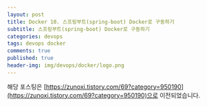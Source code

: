 ```yaml
---
layout: post
title: Docker 10. 스프링부트(spring-boot) Docker로 구동하기
subtitle: 스프링부트(spring-boot) Docker로 구동하기
categories: devops
tags: devops docker
comments: true
published: true
header-img: img/devops/docker/logo.png
---
```


해당 포스팅은 [https://zunoxi.tistory.com/69?category=950190](https://zunoxi.tistory.com/69?category=950190)으로 이전되었습니다.

<!--

## 개요
> `스프링부트(spring-boot)`프로젝트를 `Docker`로 구동해보기
  
- 목차
	- [`dockerfile 만들기`](#1-dockerfile-만들기)
	- [`Docker image build`](#2-docker-image-build)
  
## Spring-boot to Docker
---
앞선 포스팅에서 우리는 스프링부트 프로젝트를 jar로 만들었다. [https://zunoxi.github.io/programming/2020/08/11/dev-web-spring_jar/](https://zunoxi.github.io/programming/2020/08/11/dev-web-spring_jar/) 포스트에 이어서 해당 jar파일을 이용해 도커 이미지를 만들어보자. 

<br>

> _**본문에 앞서, CI/CD pipeline이 잘구축된 시스템에서는 jenkins상에서 maven 혹은 gradle로 빌드를한 이후에 Docker image를 만들고 이를 활용하는게 일반적인걸로 알고있다. 다만, 본 포스팅에서는 단순히 스프링프로젝트를 도커이미지로 변환시키는 방법에 대해서 설명하고자하기에 다른 빌드방법에 대한 내용은 생략하려한다.**_ 

<br>


### **1\. dockerfile 만들기**

<br>

먼저, docker는 윈도우 환경이나 docker가 설치된 리눅스 환경에서만 build가 가능하므로 `개발환경`부터 반드시 확인해야 한다.

`참고)` 원래 윈도우에서는 docker사용이 안됐고 `리눅스에서만 사용이 가능했다`.  
그러나 현재는 MS의 지원으로 윈도우 10 pro 이상은 하이퍼바이저 + docker desktop을 사용하고 그 이하는 docker toolbox를 사용함으로 윈도우에서도 docker를 사용 가능하다. (vm을 쓰는 것과 같은방식이다.)

<br>

[https://spring.io/guides/gs/spring-boot-docker/](https://spring.io/guides/gs/spring-boot-docker/)
스프링 부트를 도커 이미지로 만드는 방법은 위의 사이트에 잘 정리가 되어 있어 이번 포스트를 작성시 많은부분 참고했다. 해당 사이트를 기반으로 Dockerfile을 만들어보려한다.

<br>

**"Dockerfile"**

```
# openjdk8을 기반 이미지로 설정
FROM openjdk:8-jdk-alpine

# 호스트의 volume 설정
VOLUME /tmp

# build시 사용되는 변수 설정
ARG JAR_FILE=*.jar

# 컨테이너에 파일 복사
COPY ${JAR_FILE} app.jar

# 실행 명령 정의
ENTRYPOINT ["java","-Djava.security.egd=file:/dev/./urandom","-jar","/app.jar"]

```

가장 윗 줄부터 `정리해서 설명`하자면

(1) FROM openjdk:8-jdk-alpine : `openjdk8`을 해당 컨테이너의 베이스 이미지로 설정한다.

(2) VOLUME /tmp : 컨테이너의 /tmp 디렉토리를 호스트의 특정 폴더와 공유한다.
volume 기능은 실제 운영을 위해서는 꽤나 중요하다고 생각하는데, 아래 포스트를 보고 참고하면 좋을 것 같다.

[https://zunoxi.tistory.com/50?category=871486](https://zunoxi.tistory.com/50?category=871486) (본 포스팅에서는 테스트만 진행할 예정으로 별도 볼륨 기능에 대해서는 서술하지 않는다.)

(3)  ARG JAR\_FILE=\*. jar : ARG는 컨테이너 내에서 사용할 수 있는 `변수`를 지정할 수 있다. 

필자는 스프링 프로젝트의 `target`만 서버에 올렸고, 해당 폴더에 Dockerfile을 생성했으므로 Dockerfile기준으로 폴더 내의 \*. jar를 선언하는 것은 스프링 부트의 빌드된 jar  파일을 의미한다. 

(4) COPY ${JAR\_FILE} app.jar : 위에 선언했던 JAR\_FILE 변수를 컨테이너의 app.jar로 복사한다.

(5) ENTRYPOINT \["java", "-Djava.security.egd=file:/dev/./urandom","-jar","/app.jar"\] : 실행할 명령을 정의.

컨테이너가 구동될 때 java -Djava.security.egd=file:/dev/./urandom -jar /app.jar 명령이 실행된다.

> 가운데 명령어(-Djava.security.egd=file:/dev/./urandom)는 JDBC Driver에서의 암호화 작업을 의미하는데 아래 포스트에 해당 내용을 참고하면 좋을것 같다.  
[https://velog.io/@skygl/Docker-%EC%8A%A4%ED%94%84%EB%A7%81-%EB%B6%80%ED%8A%B8-%EC%82%AC%EC%9D%B4%ED%8A%B8-%EA%B0%80%EC%9D%B4%EB%93%9C%EC%9D%98-Docker-%EC%97%B0%EB%8F%99%ED%95%98%EB%8A%94-%EB%AA%85%EB%A0%B9%EC%96%B4-%EC%9D%B4%ED%95%B4%ED%95%98%EA%B8%B0](https://velog.io/@skygl/Docker-%EC%8A%A4%ED%94%84%EB%A7%81-%EB%B6%80%ED%8A%B8-%EC%82%AC%EC%9D%B4%ED%8A%B8-%EA%B0%80%EC%9D%B4%EB%93%9C%EC%9D%98-Docker-%EC%97%B0%EB%8F%99%ED%95%98%EB%8A%94-%EB%AA%85%EB%A0%B9%EC%96%B4-%EC%9D%B4%ED%95%B4%ED%95%98%EA%B8%B0)

<br>

---

### **2\. Docker image build**


(1) docker image build

공식문서나 여러 블로그 포스팅에서 `Maven기반` 혹은 `Gradle기반`에 따라 명령어를 나눠서 기술하고 있다. 필자는 Maven기반의 스프링 부트 프로젝트이며 프로젝트 폴더 안에서의 빌드가 아닌 앞서 말했던 것처럼, target 폴더만 서버에 올린 상태이므로 다음과 같은 명령어를 사용하여 빌드했다.

<br>



```
$ docker build -f Dockerfile -t zunoxi .
```

간략하게 옵션 명령어에 대해 설명하자면

- \-f : build에 참고할 파일명 (일반적으로 Dockerfile이라는 이름으로 도커 파일을 만들었다면 생략해도 무방하다)

- \-t : 이미지에 대한 태그

- " . " : 마지막에 . (온점)을 꼭 붙여줘야 한다. 해당 빌드 위치기반으로 이미지를 빌드하겠다는 뜻이 된다.

![그림1](/assets/img/devops/docker/spring/1.png)

`공식문서`에서는 다음 명령어를 사용하라고 되어있으니 참고하면 좋을 것 같다. (프로젝트의 루트에서 실행)

```
$ docker build -t springio/gs-spring-boot-docker .
```
<br>

---
(2) docker image run > docker container 구동

```
$ docker run -p 9090:9090 --name spring [image id]
```

- \-p : 외부 포트:내부 포트 매핑 (외부에서 8080번으로 요청된 트래픽은 해당 컨테이너의 8080에 매핑시키겠다는 뜻)

- \--name : 생성할 도커 컨테이너의 식별자 이름을 지정

<br>

![그림2](/assets/img/devops/docker/spring/2.png)

(이미지가 정상적으로 구동되는것을 확인 할 수 있다.)

---

(3) 컨테이너 정상 구동 여부 확인

![그림3](/assets/img/devops/docker/spring/3.png)


이렇게 `스프링부트 프로젝트`를 `docker image`로 만들었다. 말이 스프링부트이지 그냥 jar 파일을 docker 컨테이너안에서 실행시킬 수 있게끔 구현한 것이다. 다만 스프링 레거시가 아닌 부트(boot)이기 때문에 WAS가 별도로 필요 없는 정도? 해당 포스팅이 관련 문제로 고민하는 독자에게 참고가 되길 바라며😌

<br>

> 다음 포스팅에서는 깃랩과 젠킨스를 이용하여 쿠버네티스상에 해당 프로젝트를 자동으로 배포해볼 예정이다.
